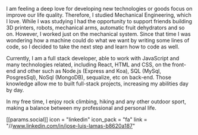 I am feeling a deep love for developing new technologies or goods focus on improve our life quality. Therefore,  I studied Mechanical Engineering, which I love. While I was studying I had the opportunity to support friends building 3D printers,   robots, mechanical arms, automatic fruit dehydrators and so on. However, I worked just on the mechanical system. Since that time I was wondering how a machine could do what we want by writing some lines of code, so I decided to take the next step and learn how to code as well.

Currently, I am a full stack developer,  able to work with JavaScript and many technologies related, including React, HTML and CSS, on the front-end and other such as Node.js (Express and Koa), SQL (MySql, PosgresSql), NoSql (MongoDB), sequalize, etc on back-end. Those knowledge allow me to built full-stack projects, increasing my abilities day by day.

In my free time, I enjoy rock climbing, hiking and any other outdoor sport, making a balance between my professional and personal life.




 [[params.social]]
    icon = "linkedin"
    icon_pack = "fa"
    link = "//www.linkedin.com/in/jose-luis-lamas-b8620a187"
